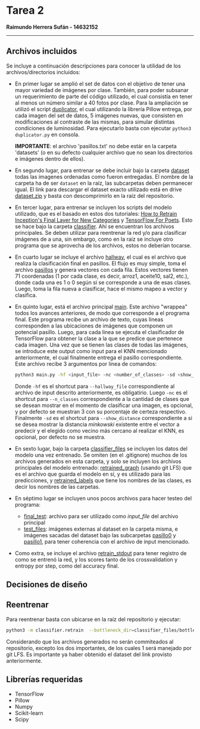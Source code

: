 # Tarea 2

**Raimundo Herrera Sufán - 14632152**

---

## Archivos incluidos

Se incluye a continuación descripciones para conocer la utilidad de los archivos/directorios incluidos:

* En primer lugar se amplió el set de datos con el objetivo de tener una mayor variedad de imágenes por clase. También, para poder subsanar un requerimiento de parte del código utilizado, el cual consistía en tener al menos un número similar a 40 fotos por clase. Para la ampliación se utilizó el script [duplicator](duplicator.py), el cual utilizando la librería Pillow entrega, por cada imagen del set de datos, 5 imágenes nuevas, que consisten en modificaciones al contraste de las mismas, para simular distintas condiciones de luminosidad. Para ejecutarlo basta con ejecutar `python3 duplicator.py` en consola.

    **IMPORTANTE**: el archivo 'pasillos.txt' no debe estár en la carpeta 'datasets' (o en su defecto cualquier archivo que no sean los directorios e imágenes dentro de ellos).

* En segundo lugar, para entrenar se debe incluir bajo la carpeta [dataset](dataset) todas las imagenes ordenadas como fueron entregadas. El nombre de la carpeta ha de ser `dataset` en la raíz, las subcarpetas deben permanecer igual. El link para descargar el dataset exacto utilizado está en drive [dataset.zip](https://drive.google.com/file/d/1_0qAwVzN7fXdaISKlUxJgzvCDP9JTFSc/view?usp=sharing) y basta con descomprimirlo en la raíz del repositorio.

* En tercer lugar, para entrenar se incluyen los scripts del modelo utilizado, que es el basado en estos dos tutoriales: [How to Retrain Inception's Final Layer for New Categories](https://www.tensorflow.org/tutorials/image_retraining) y [TensorFlow For Poets](https://codelabs.developers.google.com/codelabs/tensorflow-for-poets/). Esto se hace bajo la carpeta [classifier](classifier). Ahí se encuentran los archivos principales. Se deben utilizar para reentrenar la red y/o para clasificar imágenes de a una, sin embargo, como en la raíz se incluye otro programa que se aprovecha de los archivos, estos no deberían tocarse.

* En cuarto lugar se incluye el archivo [hallway](hallway.py), el cual es el archivo que realiza la clasificación final en pasillos. El flujo es muy simple, toma el archivo [pasillos](pasillos.txt) y genera vectores con cada fila. Estos vectores tienen 71 coordenadas (1 por cada clase, es decir, arroz1, aceite10, sal2, etc.), donde cada una es 1 o 0 según si se corresponde a una de esas clases. Luego, toma la fila nueva a clasificar, hace el mismo mapeo a vector y clasifica.

* En quinto lugar, está el archivo principal [main](main.py). Este archivo "wrappea" todos los avances anteriores, de modo que corresponde a el programa final. Este programa recibe un archivo de texto, cuyas lineas corresponden a las ubicaciones de imágenes que componen un potencial pasillo. Luego, para cada linea se ejecuta el clasificador de TensorFlow para obtener la clase a la que se predice que pertenece cada imagen. Una vez que se tienen las clases de todas las imágenes, se introduce este output como input para el KNN mencionado anteriormente, el cual finalmente entrega el pasillo correspondiente. Este archivo recibe 3 argumentos por linea de comandos:

    ```bash
    python3 main.py -hf <input_file> -nc <number_of_classes> -sd <show_distance>
    ```

    Donde `-hf` es el shortcut para `--hallway_file` correspondiente al archivo de input descrito anteriormente, es obligatirio. Luego `-nc` es el shortcut para `--n_classes` correspondiente a la cantidad de clases que se desean mostrar en el momento de clasificar una imagen, es opcional, y por defecto se muestran 3 con su porcentaje de certeza respectivo. Finalmente `-sd` es el shortcut para `--show_distance` correspondiente a si se desea mostrar la distancia _minkowski_ existente entre el vector a predecir y el elegido como vecino más cercano al realizar el KNN, es opcional, por defecto no se muestra.

* En sexto lugar, bajo la carpeta [classifier_files](classifier_files) se incluyen los datos del modelo una vez entrenado. Se omiten (en el .gitignore) muchos de los archivos generados en esta carpeta, y solo se incluyen los archivos principales del modelo entrenado: [retrained_graph](classifier_files/retrained_graph.pb) (usando git LFS) que es el archivo que guarda el modelo en sí, y es utilizado para las predicciones, y [retrained_labels](classifier_files/retrained_labels.txt) que tiene los nombres de las clases, es decir los nombres de las carpetas.

* En séptimo lugar se incluyen unos pocos archivos para hacer testeo del programa:
    * [final_test](final_test.txt): archivo para ser utilizado como _input_file_ del archivo principal
    * [test_files](test_files): imágenes externas al dataset en la carpeta misma, e imágenes sacadas del dataset bajo las subcarpetas [pasillo0](test_files/pasillo0) y [pasillo1](test_files/pasillo0), para tener coherencia con el archivo de input mencionado.

* Como extra, se incluye el archivo [retrain_stdout](retrain_stdout.txt) para tener registro de como se entrenó la red, y los scores tanto de los crossvalidation y entropy por step, como del accuracy final.


## Decisiones de diseño


## Reentrenar

Para reentrenar basta con ubicarse en la raíz del repositorio y ejecutar:

```bash
python3 -m classifier.retrain  --bottleneck_dir=classifier_files/bottlenecks --model_dir=classifier_files/models/ --summaries_dir=classifier_files/training_summaries/inceptionv3 --output_graph=classifier_files/retrained_graph.pb --output_labels=classifier_files/retrained_labels.txt --image_dir=dataset
```

Considerando que los archivos generados no serán commiteados al repositorio, excepto los dos importantes, de los cuales 1 será manejado por git LFS. Es importante ya haber obtenido el dataset del link provisto anteriormente.

## Librerías requeridas

* TensorFlow
* Pillow
* Numpy
* Scikit-learn
* Scipy




